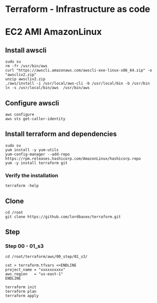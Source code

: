 # Terraform - Infrastructure as code

# EC2 AMI AmazonLinux

## Install awscli
```
sudo su
rm -fr /usr/bin/aws
curl "https://awscli.amazonaws.com/awscli-exe-linux-x86_64.zip" -o "awscliv2.zip"
unzip awscliv2.zip
./aws/install -i /usr/local/aws-cli -b /usr/local/bin -b /usr/bin
ln -s /usr/local/bin/aws  /usr/bin/aws
```

## Configure awscli
```
aws configure
aws sts get-caller-identity
```

## Install terraform and dependencies
```
sudo su
yum install -y yum-utils
yum-config-manager --add-repo https://rpm.releases.hashicorp.com/AmazonLinux/hashicorp.repo
yum -y install terraform git
```

### Verify the installation
```
terraform -help
```

## Clone
```
cd /root
git clone https://github.com/lordbasex/terraform.git
```

## Step

### Step 00 - 01_s3 

```
cd /root/terraform/aws/00_step/01_s3/
```

```
cat > terraform.tfvars <<ENDLINE
project_name = "xxxxxxxxxx"
aws_region   = "us-east-1"
ENDLINE
```

```
terraform init
terraform plan
terraform apply
```
